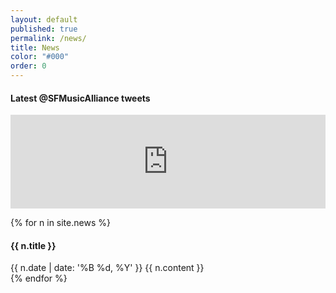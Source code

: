 ```yaml
---
layout: default
published: true
permalink: /news/
title: News
color: "#000"
order: 0
---
```


<article>
<h4> Latest @SFMusicAlliance tweets </h4>
<script src="https://snapwidget.com/js/snapwidget.js"></script>
<iframe src="https://snapwidget.com/embed/238774" class="snapwidget-widget" allowTransparency="true" frameborder="0" scrolling="no" style="border:none; overflow:hidden; width:100%; "></iframe>
</article>

{% for n in site.news %}
<article>
  <h4> {{ n.title }} </h4>
  <date>{{ n.date | date: '%B %d, %Y' }}</date>
  {{ n.content }}
</article>
{% endfor %}

